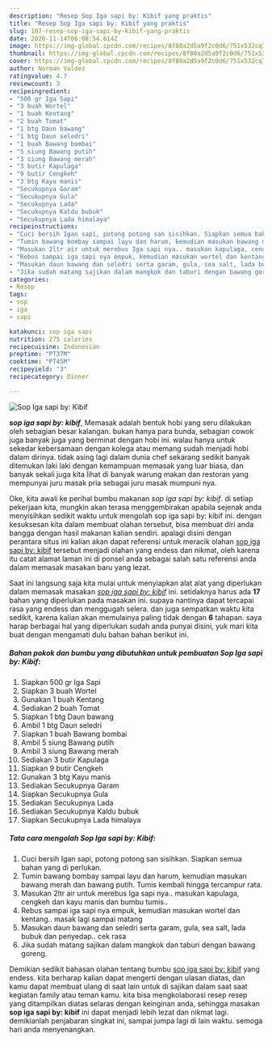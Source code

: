 ```yaml
---
description: "Resep Sop Iga sapi by: Kibif yang praktis"
title: "Resep Sop Iga sapi by: Kibif yang praktis"
slug: 107-resep-sop-iga-sapi-by-kibif-yang-praktis
date: 2020-11-14T06:08:54.614Z
image: https://img-global.cpcdn.com/recipes/8f80a2d5a9f2c0d6/751x532cq70/sop-iga-sapi-by-kibif-foto-resep-utama.jpg
thumbnail: https://img-global.cpcdn.com/recipes/8f80a2d5a9f2c0d6/751x532cq70/sop-iga-sapi-by-kibif-foto-resep-utama.jpg
cover: https://img-global.cpcdn.com/recipes/8f80a2d5a9f2c0d6/751x532cq70/sop-iga-sapi-by-kibif-foto-resep-utama.jpg
author: Norman Valdez
ratingvalue: 4.7
reviewcount: 3
recipeingredient:
- "500 gr Iga Sapi"
- "3 buah Wortel"
- "1 buah Kentang"
- "2 buah Tomat"
- "1 btg Daun bawang"
- "1 btg Daun seledri"
- "1 buah Bawang bombai"
- "5 siung Bawang putih"
- "3 siung Bawang merah"
- "3 butir Kapulaga"
- "9 butir Cengkeh"
- "3 btg Kayu manis"
- "Secukupnya Garam"
- "Secukupnya Gula"
- "Secukupnya Lada"
- "Secukupnya Kaldu bubuk"
- "Secukupnya Lada himalaya"
recipeinstructions:
- "Cuci bersih Igan sapi, potong potong san sisihkan. Siapkan semua bahan yang di perlukan."
- "Tumin bawang bombay sampai layu dan harum, kemudian masukan bawang merah dan bawang putih. Tumis kembali hingga tercampur rata."
- "Masukan 2ltr air untuk merebus Iga sapi nya.. masukan kapulaga, cengkeh dan kayu manis dan bumbu tumis.."
- "Rebus sampai iga sapi nya empuk, kemudian masukan wortel dan kentang.. masak lagi sampai matang"
- "Masukan daun bawang dan seledri serta garam, gula, sea salt, lada bubuk dan penyedap.. cek rasa"
- "Jika sudah matang sajikan dalam mangkok dan taburi dengan bawang goreng."
categories:
- Resep
tags:
- sop
- iga
- sapi

katakunci: sop iga sapi 
nutrition: 275 calories
recipecuisine: Indonesian
preptime: "PT37M"
cooktime: "PT45M"
recipeyield: "3"
recipecategory: Dinner

---
```



![Sop Iga sapi by: Kibif](https://img-global.cpcdn.com/recipes/8f80a2d5a9f2c0d6/751x532cq70/sop-iga-sapi-by-kibif-foto-resep-utama.jpg)

<b><i>sop iga sapi by: kibif</i></b>, Memasak adalah bentuk hobi yang seru dilakukan oleh sebagian besar kalangan. bukan hanya para bunda, sebagian cowok juga banyak juga yang berminat dengan hobi ini. walau hanya untuk sekedar kebersamaan dengan kolega atau memang sudah menjadi hobi dalam dirinya. tidak asing lagi dalam dunia chef sekarang sedikit banyak ditemukan laki laki dengan kemampuan memasak yang luar biasa, dan banyak sekali juga kita lihat di banyak warung makan dan restoran yang mempunyai juru masak pria sebagai juru masak mumpuni nya.

Oke, kita awali ke perihal bumbu makanan <i>sop iga sapi by: kibif</i>. di setiap pekerjaan kita, mungkin akan terasa menggembirakan apabila sejenak anda menyisihkan sedikit waktu untuk mengolah sop iga sapi by: kibif ini. dengan kesuksesan kita dalam membuat olahan tersebut, bisa membuat diri anda bangga dengan hasil makanan kalian sendiri. apalagi disini dengan perantara situs ini kalian akan dapat referensi untuk meracik olahan <u>sop iga sapi by: kibif</u> tersebut menjadi olahan yang endess dan nikmat, oleh karena itu catat alamat laman ini di ponsel anda sebagai salah satu referensi anda dalam memasak masakan baru yang lezat.




Saat ini langsung saja kita mulai untuk menyiapkan alat alat yang diperlukan dalam memasak masakan <u><i>sop iga sapi by: kibif</i></u> ini. setidaknya harus ada <b>17</b> bahan yang diperlukan pada masakan ini. supaya nantinya dapat tercapai rasa yang endess dan menggugah selera. dan juga sempatkan waktu kita sedikit, karena kalian akan memulainya paling tidak dengan <b>6</b> tahapan. saya harap berbagai hal yang diperlukan sudah anda punyai disini, yuk mari kita buat dengan mengamati dulu bahan bahan berikut ini.

<!--inarticleads1-->

##### Bahan pokok dan bumbu yang dibutuhkan untuk pembuatan Sop Iga sapi by: Kibif:

1. Siapkan 500 gr Iga Sapi
1. Siapkan 3 buah Wortel
1. Gunakan 1 buah Kentang
1. Sediakan 2 buah Tomat
1. Siapkan 1 btg Daun bawang
1. Ambil 1 btg Daun seledri
1. Siapkan 1 buah Bawang bombai
1. Ambil 5 siung Bawang putih
1. Ambil 3 siung Bawang merah
1. Sediakan 3 butir Kapulaga
1. Siapkan 9 butir Cengkeh
1. Gunakan 3 btg Kayu manis
1. Sediakan Secukupnya Garam
1. Siapkan Secukupnya Gula
1. Sediakan Secukupnya Lada
1. Sediakan Secukupnya Kaldu bubuk
1. Siapkan Secukupnya Lada himalaya




<!--inarticleads2-->

##### Tata cara mengolah Sop Iga sapi by: Kibif:

1. Cuci bersih Igan sapi, potong potong san sisihkan. Siapkan semua bahan yang di perlukan.
1. Tumin bawang bombay sampai layu dan harum, kemudian masukan bawang merah dan bawang putih. Tumis kembali hingga tercampur rata.
1. Masukan 2ltr air untuk merebus Iga sapi nya.. masukan kapulaga, cengkeh dan kayu manis dan bumbu tumis..
1. Rebus sampai iga sapi nya empuk, kemudian masukan wortel dan kentang.. masak lagi sampai matang
1. Masukan daun bawang dan seledri serta garam, gula, sea salt, lada bubuk dan penyedap.. cek rasa
1. Jika sudah matang sajikan dalam mangkok dan taburi dengan bawang goreng.




Demikian sedikit bahasan olahan tentang bumbu <u>sop iga sapi by: kibif</u> yang endess. kita berharap kalian dapat mengerti dengan ulasan diatas, dan kamu dapat membuat ulang di saat lain untuk di sajikan dalam saat saat kegiatan family atau teman kamu. kita bisa mengkolaborasi resep resep yang ditampilkan diatas selaras dengan keinginan anda, sehingga masakan <b>sop iga sapi by: kibif</b> ini dapat menjadi lebih lezat dan nikmat lagi. demikianlah penjabaran singkat ini, sampai jumpa lagi di lain waktu. semoga hari anda menyenangkan.
